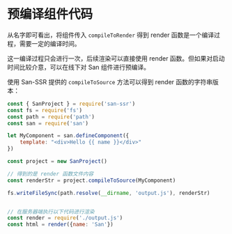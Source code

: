 # 预编译组件代码

从名字即可看出，将组件传入 `compileToRender` 得到 render 函数是一个编译过程，需要一定的编译时间。

这一编译过程只会进行一次，后续渲染可以直接使用 render 函数。但如果对启动时间比较介意，可以在线下对 San 组件进行预编译。

使用 San-SSR 提供的 `compileToSource` 方法可以得到 render 函数的字符串版本：

```javascript
const { SanProject } = require('san-ssr')
const fs = require('fs')
const path = require('path')
const san = require('san')

let MyComponent = san.defineComponent({
    template: "<div>Hello {{ name }}</div>"
})

const project = new SanProject()

// 得到的是 render 函数文件内容
const renderStr = project.compileToSource(MyComponent)

fs.writeFileSync(path.resolve(__dirname, 'output.js'), renderStr)


// 在服务器端执行以下代码进行渲染
const render = require('./output.js')
const html = render({name: 'San'})
```

